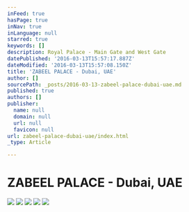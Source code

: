 ```yaml
---
inFeed: true
hasPage: true
inNav: true
inLanguage: null
starred: true
keywords: []
description: Royal Palace - Main Gate and West Gate
datePublished: '2016-03-13T15:57:17.887Z'
dateModified: '2016-03-13T15:57:08.150Z'
title: 'ZABEEL PALACE - Dubai, UAE'
author: []
sourcePath: _posts/2016-03-13-zabeel-palace-dubai-uae.md
published: true
authors: []
publisher:
  name: null
  domain: null
  url: null
  favicon: null
url: zabeel-palace-dubai-uae/index.html
_type: Article

---
```

# ZABEEL PALACE - Dubai, UAE
![](https://the-grid-user-content.s3-us-west-2.amazonaws.com/deb9ef2d-d143-4aa1-a1b4-b9855b670af6.jpg)
![](https://the-grid-user-content.s3-us-west-2.amazonaws.com/c806cd57-ed42-4303-bc79-33bd1352c1d2.jpg)
![](https://the-grid-user-content.s3-us-west-2.amazonaws.com/a0908421-d274-49a7-81b3-2a71ac33b5c2.jpg)
![](https://the-grid-user-content.s3-us-west-2.amazonaws.com/887fca72-9083-40c9-ba47-cb99ae5227dc.jpg)
![](https://the-grid-user-content.s3-us-west-2.amazonaws.com/3bf6326b-42e3-48f3-8506-6d8c9e9b191d.png)
